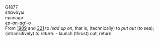 <body>
  <p>G1877<br>  επανάγω  <br> epanagō  <br><i>ep-an-ag‘-o </i><br>From <a href="g1909.htm">1909</a> and <a href="g0321.htm">321</a>  to <i>lead</i> <i>up</i> <i>on</i>, that is, (technically) to <i>put</i> <i>out</i> (to sea); (intransitively) to <i>return:</i> - launch (thrust) out, return.<br></p>
 </body>